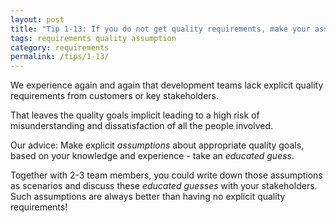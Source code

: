 ```yaml
---
layout: post
title: "Tip 1-13: If you do not get quality requirements, make your assumptions *explicit*!"
tags: requirements quality assumption
category: requirements
permalink: /tips/1-13/
---
```


We experience again and again that development teams lack explicit
quality requirements from customers or key stakeholders.

That leaves the quality goals implicit leading to a
high risk of misunderstanding and dissatisfaction of all the people involved.

Our advice: Make explicit *assumptions* about
appropriate quality goals, based on your knowledge and experience -
take an  *educated guess*.

Together with 2-3 team members, you could write down those assumptions as scenarios
and discuss these *educated guesses* with your stakeholders. Such assumptions
are always better than having no explicit quality requirements!
